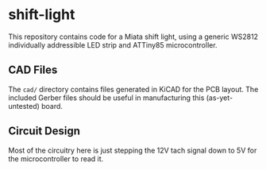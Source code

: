 # shift-light
This repository contains code for a Miata shift light,
using a generic WS2812 individually addressible LED strip and ATTiny85 microcontroller.

## CAD Files
The ```cad/``` directory contains files generated in KiCAD for the PCB layout.
The included Gerber files should be useful in manufacturing this (as-yet-untested) board.

## Circuit Design
Most of the circuitry here is just stepping the 12V tach signal down to 5V for
the microcontroller to read it.


<!-- The voltage regulator sees (12 volts - 5 volts) * 1A max, so is dissipating
around 7 watts. This will definitely require a heatsink. Assuming a max ambient
temp of around 50 degrees Celsius, we need a heatsink with a thermal resistance
of at least 1.4 degrees/Watt, or one that can dissipate about 7W -->
